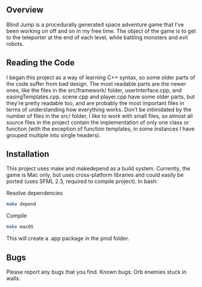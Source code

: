 ## Overview

Blind Jump is a procedurally generated space adventure game that I've been working on off and on in my free time. The object of the game is to get to the teleporter at the end of each level, while battling monsters and evil robots.

## Reading the Code

I began this project as a way of learning C++ syntax, so some older parts of the code suffer from bad design. The most readable parts are the newer ones, like the files in the src/framework/ folder, userInterface.cpp, and easingTemplates.cpp. scene.cpp and player.cpp have some older parts, but they're pretty readable too, and are probably the most important files in terms of understanding how everything works. Don't be intimidated by the number of files in the src/ folder, I like to work with small files, so almost all source files in the project contain the implementation of only one class or function (with the exception of function templates, in some instances I have grouped multiple into single headers).

## Installation

This project uses make and makedepend as a build system. Currently, the game is Mac only, but uses cross-platform libraries and could easily be ported (uses SFML 2.3, required to compile project). In bash:

Resolve dependencies
```bash
make depend
```

Compile
```bash
make macOS
```
This will create a .app package in the prod folder.

## Bugs

Please report any bugs that you find.
Known bugs: Orb enemies stuck in walls.
